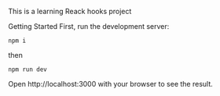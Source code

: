 This is a learning Reack hooks project

Getting Started
First, run the development server:

```
npm i
```

then

```
npm run dev
```

Open http://localhost:3000 with your browser to see the result.

